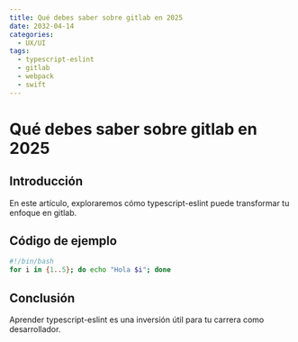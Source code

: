 ```yaml
---
title: Qué debes saber sobre gitlab en 2025
date: 2032-04-14
categories:
  - UX/UI
tags:
  - typescript-eslint
  - gitlab
  - webpack
  - swift
---
```


# Qué debes saber sobre gitlab en 2025

## Introducción

En este artículo, exploraremos cómo typescript-eslint puede transformar tu enfoque en gitlab.

## Código de ejemplo

```bash
#!/bin/bash
for i in {1..5}; do echo "Hola $i"; done
```

## Conclusión

Aprender typescript-eslint es una inversión útil para tu carrera como desarrollador.